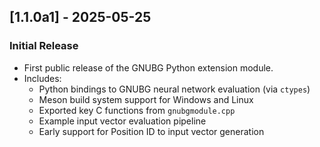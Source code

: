 ## [1.1.0a1] - 2025-05-25
### Initial Release
- First public release of the GNUBG Python extension module.
- Includes:
    - Python bindings to GNUBG neural network evaluation (via `ctypes`)
    - Meson build system support for Windows and Linux
    - Exported key C functions from `gnubgmodule.cpp`
    - Example input vector evaluation pipeline
    - Early support for Position ID to input vector generation

